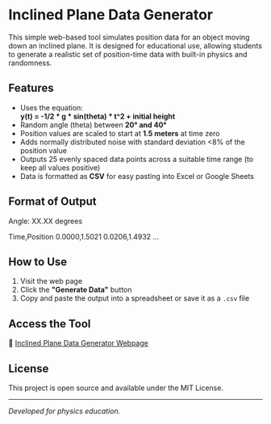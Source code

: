 # Inclined Plane Data Generator

This simple web-based tool simulates position data for an object moving down an inclined plane. It is designed for educational use, allowing students to generate a realistic set of position-time data with built-in physics and randomness.

## Features
- Uses the equation:  
  **y(t) = -1/2 * g * sin(theta) * t^2 + initial height**
- Random angle (theta) between **20° and 40°**
- Position values are scaled to start at **1.5 meters** at time zero
- Adds normally distributed noise with standard deviation <8% of the position value
- Outputs 25 evenly spaced data points across a suitable time range (to keep all values positive)
- Data is formatted as **CSV** for easy pasting into Excel or Google Sheets

## Format of Output
Angle: XX.XX degrees

Time,Position
0.0000,1.5021
0.0206,1.4932
...

## How to Use
1. Visit the web page
2. Click the **"Generate Data"** button
3. Copy and paste the output into a spreadsheet or save it as a `.csv` file

## Access the Tool
🔗 [Inclined Plane Data Generator Webpage](https://Rororodiculous.github.io/inclined-plane-data-generator/)

## License
This project is open source and available under the MIT License.

---
*Developed for physics education.*
